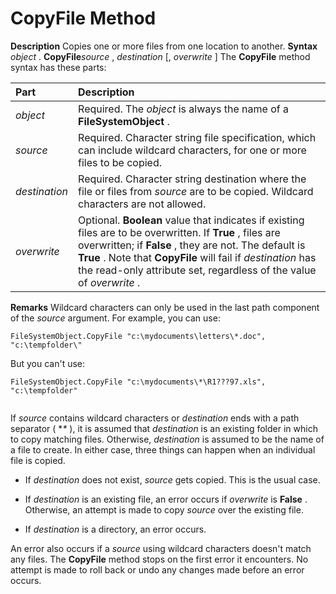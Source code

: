 
# CopyFile Method



 **Description**
Copies one or more files from one location to another.
 **Syntax**
 _object_ . **CopyFile**_source_ , _destination_ [, _overwrite_ ]
The  **CopyFile** method syntax has these parts:


|**Part**|**Description**|
|:-----|:-----|
| _object_|Required. The  _object_ is always the name of a **FileSystemObject** .|
| _source_|Required. Character string file specification, which can include wildcard characters, for one or more files to be copied.|
| _destination_|Required. Character string destination where the file or files from  _source_ are to be copied. Wildcard characters are not allowed.|
| _overwrite_|Optional.  **Boolean** value that indicates if existing files are to be overwritten. If **True** , files are overwritten; if **False** , they are not. The default is **True** . Note that **CopyFile** will fail if _destination_ has the read-only attribute set, regardless of the value of _overwrite_ .|
 **Remarks**
Wildcard characters can only be used in the last path component of the  _source_ argument. For example, you can use:



```
FileSystemObject.CopyFile "c:\mydocuments\letters\*.doc", "c:\tempfolder\"

```

But you can't use:



```
FileSystemObject.CopyFile "c:\mydocuments\*\R1???97.xls", "c:\tempfolder"


```

If  _source_ contains wildcard characters or _destination_ ends with a path separator ( **\** ), it is assumed that _destination_ is an existing folder in which to copy matching files. Otherwise, _destination_ is assumed to be the name of a file to create. In either case, three things can happen when an individual file is copied.


- If  _destination_ does not exist, _source_ gets copied. This is the usual case.
    
- If  _destination_ is an existing file, an error occurs if _overwrite_ is **False** . Otherwise, an attempt is made to copy _source_ over the existing file.
    
- If  _destination_ is a directory, an error occurs.
    

An error also occurs if a  _source_ using wildcard characters doesn't match any files. The **CopyFile** method stops on the first error it encounters. No attempt is made to roll back or undo any changes made before an error occurs.
